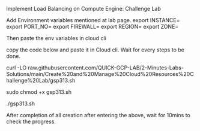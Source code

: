 Implement Load Balancing on Compute Engine: Challenge Lab



Add Environment variables mentioned at lab page. 
export INSTANCE=
export PORT_NO=
export FIREWALL=
export REGION=
export ZONE=

Then paste the env variables in cloud cli


copy the code below and paste it in Cloud cli. Wait for every steps to be done.


curl -LO raw.githubusercontent.com/QUICK-GCP-LAB/2-Minutes-Labs-Solutions/main/Create%20and%20Manage%20Cloud%20Resources%20Challenge%20Lab/gsp313.sh

sudo chmod +x gsp313.sh

./gsp313.sh




After completion of all creation after entering the above, wait for 10mins to check the progress.


